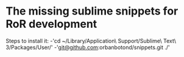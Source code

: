 The missing sublime snippets for RoR development
================================================

Steps to install it:
-'cd ~/Library/Application\ Support/Sublime\ Text\ 3/Packages/User/'
-'git@github.com:orbanbotond/snippets.git ./'
